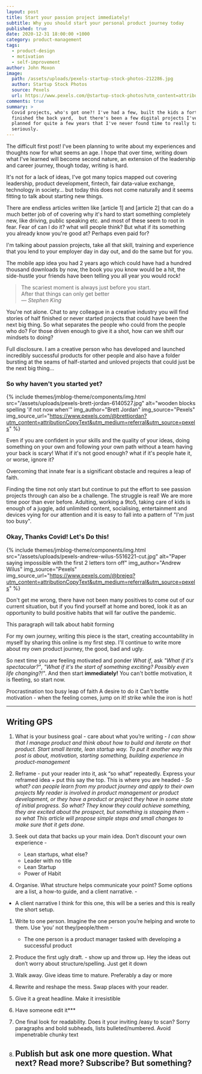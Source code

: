 ```yaml
---
layout: post
title: Start your passion project immediately!
subtitle: Why you should start your personal product journey today
published: true
date: 2020-12-31 18:00:00 +1000
category: product-management
tags:
  - product-design
  - motivation
  - self-improvement
author: John Moxon
image:
  path: /assets/uploads/pexels-startup-stock-photos-212286.jpg
  author: Startup Stock Photos
  source: Pexels
  url: https://www.pexels.com/@startup-stock-photos?utm_content=attributionCopyText&utm_medium=referral&utm_source=pexels
comments: true
summary: >
  Covid projects, who's got one?! I've had a few, built the kids a fort,
  finished the back yard,  but there's been a few digital projects I've had
  planned for quite a few years that I've never found time to really take
  seriously.
---
```

The difficult first post! I've been planning to write about my experiences and thoughts now for what seems an age. I hope that over time, writing down what I've learned will become second nature, an extension of the leadership and career journey, though today, writing is hard.

It's not for a lack of ideas, I've got many topics mapped out covering leadership, product development, fintech, fair data-value exchange, technology in society... but today this does not come naturally and it seems fitting to talk about starting new things.

There are endless articles written like \[article 1] and \[article 2] that can do a much better job of of covering why it's hard to start something completely new, like driving, public speaking etc. and most of these seem to root in fear. Fear of can I do it? what will people think? But what if its something you already know you're good at? Perhaps even paid for?

I'm talking about passion projects, take all that skill, training and experience that you lend to your employer day in day out, and do the same but for you.

The mobile app idea you had 2 years ago which could have had a hundred thousand downloads by now, the book you you know would be a hit, the side-hustle your friends have been telling you all year you would rock!

> The scariest moment is always just before you start.<br>
> After that things can only get better<br>
> <cite>&mdash; Stephen King</cite>

You're not alone. Chat to any colleague in a creative industry you will find stories of half finished or never started projects that could have been the next big thing. So what separates the people who could from the people who do? For those driven enough to give it a shot, how can we shift our mindsets to doing?

Full disclosure. I am a creative person who has developed and launched incredibly successful products for other people and also have a folder bursting at the seams of half-started and unloved projects that could just be the next big thing...

### So why haven't you started yet?

{% include themes/jmblog-theme/components/img.html
  src="/assets/uploads/pexels-brett-jordan-6140527.jpg"
  alt="wooden blocks spelling 'if not now when'"
  img_author="Brett Jordan"
  img_source="Pexels"
  img_source_url="https://www.pexels.com/@brettjordan?utm_content=attributionCopyText&utm_medium=referral&utm_source=pexels"
%}

Even if you are confident in your skills and the quality of your ideas, doing something on your own and following your own path without a team having your back is scary! What if it's not good enough? what if it's people hate it, or worse, ignore it? 

Overcoming that innate fear is a significant obstacle and requires a leap of faith.

Finding the time not only start but continue to put the effort to see passion projects through can also be a challenge. The struggle is real! We are more time poor than ever before. Adulting, working a 9to5, taking care of kids is enough of a juggle, add unlimited content, socialising, entertainment and devices vying for our attention and it is easy to fall into a pattern of "I'm just too busy".

### Okay, Thanks Covid! Let's Do this!

{% include themes/jmblog-theme/components/img.html 
  src="/assets/uploads/pexels-andrew-wilus-5516221-cut.jpg" 
  alt="Paper saying impossible with the first 2 letters torn off"
  img_author="Andrew Wilus"
  img_source="Pexels"
  img_source_url="https://www.pexels.com/@brejeq?utm_content=attributionCopyText&utm_medium=referral&utm_source=pexels"
%}

Don't get me wrong, there have not been many positives to come out of our current situation, but if you find yourself at home and bored, look it as an opportunity to build positive habits that will far outlive the pandemic. 

This paragraph will talk about habit forming


> 
>
>

For my own journey, writing this piece is the start, creating accountability in myself by sharing this online is my first step. I'll continue to write more about my own product journey, the good, bad and ugly. 

So next time you are feeling motivated and ponder _What if_, ask _"What if it's spectacular?"_, _"What if it's the start of something exciting? Possibly even life changing?!"_. And then start **immediately!** You can't bottle motivation, it is fleeting, so start now.

Procrastination
too busy
leap of faith
A desire to do it
Can't bottle motivation - when the feeling comes, jump on it! strike while the iron is hot!

- - -

## Writing GPS

1. What is your business goal - care about what you’re writing - *I can show that I manage product and think about how to build and iterate on that product. Start small iterate, lean startup way.* *To put it another way this post is about, motivation, starting something, building experience in product-management*
2. Reframe - put your reader into it, ask “so what” repeatedly. Express your reframed idea + put this say the top. This is where you are headed - *So what? can people learn from my product journey and apply to their own projects* *My reader is involved in product management or product development, or they have a product or project they have in some state of initial progress. So what?* *They know they could achieve something, they are excited about the prospect, but something is stopping them - so what* *This article will propose simple steps and small changes to make sure that it gets done.*
3. Seek out data that backs up your main idea. Don’t discount your own experience -

   * Lean startups, what else?
   * Leader with no title
   * Lean Startup
   * Power of Habit
4. Organise. What structure helps communicate your point? Some options are a list, a how-to guide, and a client narrative. -

* A client narrative I think for this one, this will be a series and this is really the short setup.

1. Write to one person. Imagine the one person you’re helping and wrote to them. Use ‘you’ not they/people/them -

   * The one person is a product manager tasked with developing a successful product
2. Produce the first ugly draft. - show up and throw up. Hey the ideas out don’t worry about structure/spelling. Just get it down
3. Walk away. Give ideas time to mature. Preferably a day or more
4. Rewrite and reshape the mess. Swap places with your reader.
5. Give it a great headline. Make it irresistible
6. Have someone edit it\*\**
7. One final look for readability. Does it your inviting /easy to scan? Sorry paragraphs and bold subheads, lists bulleted/numbered. Avoid impenetrable chunky text
8. ## Publish but ask one more question. What next? Read more? Subscribe? But something?
